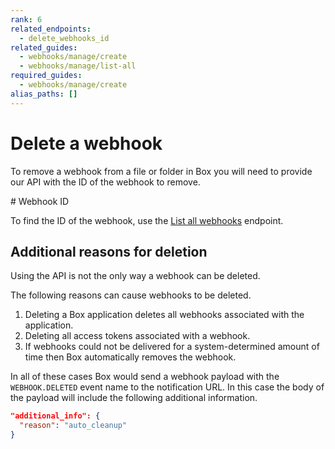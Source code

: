 ```yaml
---
rank: 6
related_endpoints:
  - delete_webhooks_id
related_guides:
  - webhooks/manage/create
  - webhooks/manage/list-all
required_guides:
  - webhooks/manage/create
alias_paths: []
---
```


# Delete a webhook

To remove a webhook from a file or folder in Box you will need to provide our
API with the ID of the webhook to remove.

<Samples id='delete_webhooks_id'></Samples>

<Message type='notice'>
  # Webhook ID

  To find the ID of the webhook, use the [List all webhooks][1] endpoint.
</Message>

## Additional reasons for deletion

Using the API is not the only way a webhook can be deleted.

The following reasons can cause webhooks to be deleted.

1. Deleting a Box application deletes all webhooks associated with the application.
2. Deleting all access tokens associated with a webhook.
3. If webhooks could not be delivered for a system-determined amount of time
   then Box automatically removes the webhook.

In all of these cases Box would send a webhook payload with the `WEBHOOK.DELETED`
event name to the notification URL. In this case the body of the payload will
include the following additional information.

```json
"additional_info": {
  "reason": "auto_cleanup"
}
```

[1]: guide://webhooks/manage/list-all
